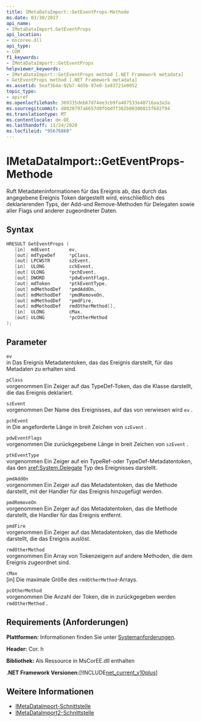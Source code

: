 ```yaml
---
title: IMetaDataImport::GetEventProps-Methode
ms.date: 03/30/2017
api_name:
- IMetaDataImport.GetEventProps
api_location:
- mscoree.dll
api_type:
- COM
f1_keywords:
- IMetaDataImport::GetEventProps
helpviewer_keywords:
- IMetaDataImport::GetEventProps method [.NET Framework metadata]
- GetEventProps method [.NET Framework metadata]
ms.assetid: 5eaf3b4a-92b7-4d5b-97e0-1e83721e0052
topic_type:
- apiref
ms.openlocfilehash: 369335deb67d74ee3cb9fa407533e40716aa3a3a
ms.sourcegitcommit: d8020797a6657d0fbbdff362b80300815f682f94
ms.translationtype: MT
ms.contentlocale: de-DE
ms.lasthandoff: 11/24/2020
ms.locfileid: "95676860"
---
```

# <a name="imetadataimportgeteventprops-method"></a>IMetaDataImport::GetEventProps-Methode

Ruft Metadateninformationen für das Ereignis ab, das durch das angegebene Ereignis Token dargestellt wird, einschließlich des deklarierenden Typs, der Add-und Remove-Methoden für Delegaten sowie aller Flags und anderer zugeordneter Daten.  
  
## <a name="syntax"></a>Syntax  
  
```cpp  
HRESULT GetEventProps (  
   [in]  mdEvent       ev,  
   [out] mdTypeDef     *pClass,
   [out] LPCWSTR       szEvent,
   [in]  ULONG         cchEvent,
   [out] ULONG         *pchEvent,
   [out] DWORD         *pdwEventFlags,  
   [out] mdToken       *ptkEventType,  
   [out] mdMethodDef   *pmdAddOn,
   [out] mdMethodDef   *pmdRemoveOn,
   [out] mdMethodDef   *pmdFire,
   [out] mdMethodDef   rmdOtherMethod[],
   [in]  ULONG         cMax,  
   [out] ULONG         *pcOtherMethod  
);  
```  
  
## <a name="parameters"></a>Parameter  

 `ev`  
 in Das Ereignis Metadatentoken, das das Ereignis darstellt, für das Metadaten zu erhalten sind.  
  
 `pClass`  
 vorgenommen Ein Zeiger auf das TypeDef-Token, das die Klasse darstellt, die das Ereignis deklariert.  
  
 `szEvent`  
 vorgenommen Der Name des Ereignisses, auf das von verwiesen wird `ev` .  
  
 `pchEvent`  
 in Die angeforderte Länge in breit Zeichen von `szEvent` .  
  
 `pdwEventFlags`  
 vorgenommen Die zurückgegebene Länge in breit Zeichen von `szEvent` .  
  
 `ptkEventType`  
 vorgenommen Ein Zeiger auf ein TypeRef-oder TypeDef-Metadatentoken, das den <xref:System.Delegate> Typ des Ereignisses darstellt.  
  
 `pmdAddOn`  
 vorgenommen Ein Zeiger auf das Metadatentoken, das die Methode darstellt, mit der Handler für das Ereignis hinzugefügt werden.  
  
 `pmdRemoveOn`  
 vorgenommen Ein Zeiger auf das Metadatentoken, das die Methode darstellt, die Handler für das Ereignis entfernt.  
  
 `pmdFire`  
 vorgenommen Ein Zeiger auf das Metadatentoken, das die Methode darstellt, die das Ereignis auslöst.  
  
 `rmdOtherMethod`  
 vorgenommen Ein Array von Tokenzeigern auf andere Methoden, die dem Ereignis zugeordnet sind.  
  
 `cMax`  
 [in] Die maximale Größe des `rmdOtherMethod`-Arrays.  
  
 `pcOtherMethod`  
 vorgenommen Die Anzahl der Token, die in zurückgegeben werden `rmdOtherMethod` .  
  
## <a name="requirements"></a>Requirements (Anforderungen)  

 **Plattformen:** Informationen finden Sie unter [Systemanforderungen](../../get-started/system-requirements.md).  
  
 **Header:** Cor. h  
  
 **Bibliothek:** Als Ressource in MsCorEE.dll enthalten  
  
 **.NET Framework Versionen:**[!INCLUDE[net_current_v10plus](../../../../includes/net-current-v10plus-md.md)]  
  
## <a name="see-also"></a>Weitere Informationen

- [IMetaDataImport-Schnittstelle](imetadataimport-interface.md)
- [IMetaDataImport2-Schnittstelle](imetadataimport2-interface.md)
